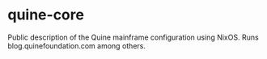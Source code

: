 # quine-core
Public description of the Quine mainframe configuration using NixOS. Runs blog.quinefoundation.com among others.
